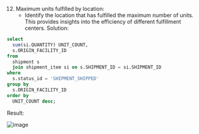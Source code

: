 12. Maximum units fulfilled by location:
    * Identify the location that has fulfilled the maximum number of units. This provides insights into the efficiency of different fulfillment centers.
Solution:
```sql
select 
  sum(si.QUANTITY) UNIT_COUNT, 
  s.ORIGIN_FACILITY_ID 
from 
  shipment s 
  join shipment_item si on s.SHIPMENT_ID = si.SHIPMENT_ID 
where 
  s.status_id = 'SHIPMENT_SHIPPED' 
group by 
  s.ORIGIN_FACILITY_ID 
order by 
  UNIT_COUNT desc;
```

Result:

![image](https://github.com/Nishtha-Jain-1119/Training-Assignment/assets/127538617/b2115fc6-7807-42af-bd93-5d7a02dece2e)
